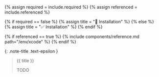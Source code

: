 <!-- LOCATION -->
<!-- _includes/components/xcode/ -->

<!-- INCLUDE -->
<!-- components/xcode/installation.md -->

<!-- VARIABLES -->
<!-- platform:      [macos, windows], default to ALL -->
<!-- required:      [true, false], default to true -->
<!-- referenced:    [true, false], default to false -->


<!-- READ VARIABLES -->
{% assign required = include.required %}
{% assign referenced = include.referenced %}


<!-- DECIDE TO DISPLAY THE NECESSITY OF THE INSTALLATION -->
{% if required == false %}
    {% assign title = "🔲 Installation" %}
{% else %}
    {% assign title = "✅ Installation" %}
{% endif %}


<!-- DECIDE TO DISPLAY THE LINK OF THIS COMPONENT -->
{% if referenced == true %}
{% include components/reference.md path="/env/xcode" %}
{% endif %}


<!-- MAIN CONTENT -->

{: .note-title .text-epsilon } 
> {{ title }}
>
> TODO
